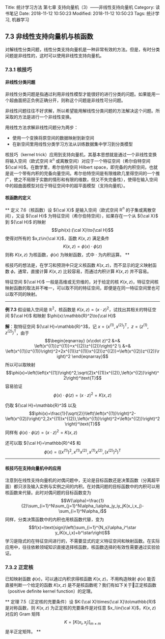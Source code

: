 Title: 统计学习方法 第七章 支持向量机（3）——非线性支持向量机
Category: 读书笔记
Date: 2018-11-12 10:50:23
Modified: 2018-11-12 10:50:23
Tags: 统计学习, 机器学习

## 7.3 非线性支持向量机与核函数

对解线性分类问题，线性分类支持向量机是一种非常有效的方法。但是，有时分类问题是非线性的，这时可以使用非线性支持向量机。

### 7.3.1 核技巧

#### 非线性分类问题

非线性分类问题是指通过利用非线性模型才能很好的进行分类的问题。如果能用一个超曲面把正负例正确分开，则称这个问题是非线性可分问题。

非线性问题往往不好求解，所以希望能用解线性分类问题的方法解决这个问题。所采取的方法是进行一个非线性变换。

用线性方法求解非线性问题分为两步：

- 使用一个变换将原空间的数据映射到新空间
- 在新空间里用线性分类学习方法从训练数据集中学习到分类模型

核技巧（kernel trick）应用到支持向量机，其基本思想就是通过一个非线性变换将输入空间（欧式空间 $\mathbb{R}^n$ 或离散空间）对应于一个特征空间（希尔伯特空间 ${\cal H}$。在数学里，希尔伯特空间 Hilbert space，即完备的内积空间，也就是说一个带有内积的完备向量空间。希尔伯特空间是有限维欧几里得空间的一个推广，使之不局限于实数的情形和有限的维数，但又不失完备性），使得在输入空间中的超曲面模型对应于特征空间中的超平面模型（支持向量机）。

#### 核函数的定义

**
定义 7.6（核函数）设 ${\cal X}$ 是输入空间（欧式空间 $\mathbb{R}^n$ 的子集或离散空间），又设 ${\cal H}$ 为特征空间（希尔伯特空间），如果存在一个从 ${\cal X}$ 到 ${\cal H}$ 的映射
$$\phi(x):{\cal X}\to{\cal H}$$
使得对所有的 $x,z\in{\cal X}$，函数 $K(x,z)$ 满足条件
$$K(x,z)=\phi(x)\cdot\phi(z)$$
则称 $K(x,z)$ 为核函数，$\phi(x)$ 为映射函数，式中 $\cdot$ 为内积运算。
**

核技巧的想法是，在学习和预测中只定义核函数 $K(x,z)$，而不显示的定义映射函数 $\phi$。通常，直接计算 $K(x,z)$ 比较容易，而通过内积计算 $K(x,z)$ 并不容易。

特征空间 ${\cal H}$ 一般是高维或无穷维的，对于给定的核 $K(x,z)$，特征空间核映射函数的取法并不唯一，可以取不同的特征空间，即便是在同一特征空间里也可以取不同的映射。

----

**例 7.3** 假设输入空间是 $\mathbb{R}^2$，核函数是 $K(x,z)=(x\cdot z)^2$，试找出其相关的特征空间 ${\cal H}$ 和映射 $\phi(x):\mathbb{R}^2\to{\cal H}$

**解**：取特征空间 ${\cal H}=\mathbb{R}^3$，记 $x=\left(x^{(1)},x^{(2)}\right)^\text{T}$，$z=\left(z^{(1)},z^{(2)}\right)^\text{T}$，由于
$$\begin{eqnarray}
(x\cdot z)^2 &=& \left(x^{(1)}z^{(1)}+x^{(2)}z^{(2)}\right)^2 \\
&=& \left(x^{(1)}z^{(1)}\right)^2+2x^{(1)}z^{(1)}x^{(2)}z^{(2)}+\left(x^{(2)}z^{(2)}\right)^2
\end{eqnarray}$$
所以可以取映射
$$\phi(x)=\left(\left(x^{(1)}\right)^2,\sqrt{2}x^{(1)}x^{(2)},\left(x^{(2)}\right)^2\right)^\text{T}$$
容易验证
$$\phi(x)\cdot\phi(z)=(x\cdot z)^2=K(x,z)$$

仍取 ${\cal H}=\mathbb{R}^3$ 以及
$$\phi(x)=\frac{1}{\sqrt{2}}\left(\left(x^{(1)}\right)^2-\left(x^{(2)}\right)^2,2x^{(1)}x^{(2)},\left(x^{(1)}\right)^2+\left(x^{(2)}\right)^2\right)^\text{T}$$
同样有 $\phi(x)\cdot\phi(z)=(x\cdot z)^2=K(x,z)$

还可以取 ${\cal H}=\mathbb{R}^4$ 和
$$\phi(x)=\left(\left(x^{(1)}\right)^2,x^{(1)}x^{(2)},x^{(1)}x^{(2)},\left(x^{(2)}\right)^2\right)^\text{T}$$

----

#### 核技巧在支持向量机中的应用

注意到在线性支持向量机的对偶问题中，无论是目标函数还是决策函数（分离超平面）都只涉及输入实例与实例之间的内积。在对偶问题的目标函数中的内积可以用核函数来代替。此时对偶问题的目标函数变为
$$W(\alpha)=\frac{1}{2}\sum_{i=1}^N\sum_{j=1}^N\alpha_i\alpha_jy_iy_jK(x_i,x_j)-\sum_{i=1}^N\alpha_i$$
同样，分类决策函数中的内积也用核函数代替，变为
$$f(x)=\text{sign}\left(\sum_{i=1}^{N_s}\alpha_i^\star y_iK(x_i,x)+b^\star\right)$$
学习是隐式的在特征空间进行的，不需要显式的定义特征空间和映射函数。在实际应用中，往往依赖领域知识直接选择核函数，核函数选择的有效性需要通过实验验证。

### 7.3.2 正定核

已知映射函数 $\phi(x)$，可以通过内积求得核函数 $K(x,z)$，不用构造映射 $\phi(x)$ 能否直接判断一个给定的函数 $K(x,z)$ 是不是核函数呢？我们有如下关于正定核函数（positive definite kernel function）的定理。

**
定理 7.5（正定核的充要条件）设 $K:{\cal X}\times{\cal X}\to\mathbb{R}$ 是对称函数，则 $K(x,z)$ 为正定核的充要条件是对任意 $x_i\in{\cal X}$，$K(x,z)$ 对应的 Gram 矩阵
$$K=\left[K(x_i,x_j)\right]_{m\times m}$$
是半正定矩阵。
**

